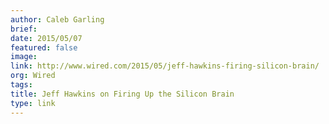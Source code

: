 ```yaml
---
author: Caleb Garling
brief:
date: 2015/05/07
featured: false
image:
link: http://www.wired.com/2015/05/jeff-hawkins-firing-silicon-brain/
org: Wired
tags:
title: Jeff Hawkins on Firing Up the Silicon Brain
type: link
---
```

